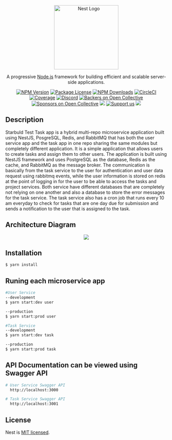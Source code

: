 <p align="center">
  <a href="http://nestjs.com/" target="blank"><img src="https://nestjs.com/img/logo-small.svg" width="200" alt="Nest Logo" /></a>
</p>

[circleci-image]: https://img.shields.io/circleci/build/github/nestjs/nest/master?token=abc123def456
[circleci-url]: https://circleci.com/gh/nestjs/nest

  <p align="center">A progressive <a href="http://nodejs.org" target="_blank">Node.js</a> framework for building efficient and scalable server-side applications.</p>
    <p align="center">
<a href="https://www.npmjs.com/~nestjscore" target="_blank"><img src="https://img.shields.io/npm/v/@nestjs/core.svg" alt="NPM Version" /></a>
<a href="https://www.npmjs.com/~nestjscore" target="_blank"><img src="https://img.shields.io/npm/l/@nestjs/core.svg" alt="Package License" /></a>
<a href="https://www.npmjs.com/~nestjscore" target="_blank"><img src="https://img.shields.io/npm/dm/@nestjs/common.svg" alt="NPM Downloads" /></a>
<a href="https://circleci.com/gh/nestjs/nest" target="_blank"><img src="https://img.shields.io/circleci/build/github/nestjs/nest/master" alt="CircleCI" /></a>
<a href="https://coveralls.io/github/nestjs/nest?branch=master" target="_blank"><img src="https://coveralls.io/repos/github/nestjs/nest/badge.svg?branch=master#9" alt="Coverage" /></a>
<a href="https://discord.gg/G7Qnnhy" target="_blank"><img src="https://img.shields.io/badge/discord-online-brightgreen.svg" alt="Discord"/></a>
<a href="https://opencollective.com/nest#backer" target="_blank"><img src="https://opencollective.com/nest/backers/badge.svg" alt="Backers on Open Collective" /></a>
<a href="https://opencollective.com/nest#sponsor" target="_blank"><img src="https://opencollective.com/nest/sponsors/badge.svg" alt="Sponsors on Open Collective" /></a>
  <a href="https://paypal.me/kamilmysliwiec" target="_blank"><img src="https://img.shields.io/badge/Donate-PayPal-ff3f59.svg"/></a>
    <a href="https://opencollective.com/nest#sponsor"  target="_blank"><img src="https://img.shields.io/badge/Support%20us-Open%20Collective-41B883.svg" alt="Support us"></a>
  <a href="https://twitter.com/nestframework" target="_blank"><img src="https://img.shields.io/twitter/follow/nestframework.svg?style=social&label=Follow"></a>
</p>
  <!--[![Backers on Open Collective](https://opencollective.com/nest/backers/badge.svg)](https://opencollective.com/nest#backer)
  [![Sponsors on Open Collective](https://opencollective.com/nest/sponsors/badge.svg)](https://opencollective.com/nest#sponsor)-->

## Description

Starbuld Test Task app is a hybrid multi-repo microservice application built using NestJS, PosgreSQL, Redis, and RabbitMQ that has both the user service app and the task app in one repo sharing the same modules but completely different application. It is a simple application that allows users to create tasks and assign them to other users. The application is built using NestJS framework and uses PostgreSQL as the database, Redis as the cache, and RabbitMQ as the message broker. The communication is basically from the task service to the user for authentication and user data request using rabbitmq events, while the user information is stored on redis at the point of logging in for the user to be able to access the tasks and project services. Both service have different databases that are completely not relying on one another and also a database to store the error messages for the task service. The task service also has a cron job that runs every 10 am everyday to check for tasks that are one day due for submission and sends a notification to the user that is assigned to the task.

## Architecture Diagram
<p align="center">
  <img src="https://res.cloudinary.com/taiworoqeeb/image/upload/v1695378610/test.drawio_fhianv.png" />
</p>


## Installation

```bash
$ yarn install
```

## Runing each microservice app

```bash
#User Service
--development
$ yarn start:dev user

--production
$ yarn start:prod user

#Task Service
--development
$ yarn start:dev task

--production
$ yarn start:prod task

```

## API Documentation can be viewed using Swagger API
```bash
# User Service Swagger API
  http://localhost:3000

# Task Service Swagger API
  http://localhost:3001
  ```

## License

Nest is [MIT licensed](LICENSE).

